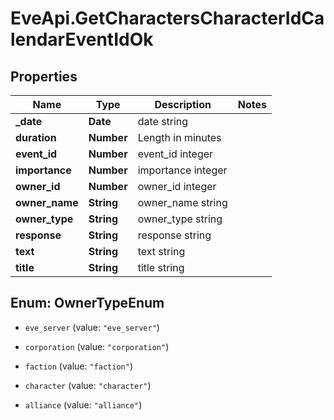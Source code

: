 # EveApi.GetCharactersCharacterIdCalendarEventIdOk

## Properties
Name | Type | Description | Notes
------------ | ------------- | ------------- | -------------
**_date** | **Date** | date string | 
**duration** | **Number** | Length in minutes | 
**event_id** | **Number** | event_id integer | 
**importance** | **Number** | importance integer | 
**owner_id** | **Number** | owner_id integer | 
**owner_name** | **String** | owner_name string | 
**owner_type** | **String** | owner_type string | 
**response** | **String** | response string | 
**text** | **String** | text string | 
**title** | **String** | title string | 


<a name="OwnerTypeEnum"></a>
## Enum: OwnerTypeEnum


* `eve_server` (value: `"eve_server"`)

* `corporation` (value: `"corporation"`)

* `faction` (value: `"faction"`)

* `character` (value: `"character"`)

* `alliance` (value: `"alliance"`)




